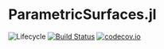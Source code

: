 # ParametricSurfaces.jl

![Lifecycle](https://img.shields.io/badge/lifecycle-experimental-orange.svg)<!--
![Lifecycle](https://img.shields.io/badge/lifecycle-maturing-blue.svg)
![Lifecycle](https://img.shields.io/badge/lifecycle-stable-green.svg)
![Lifecycle](https://img.shields.io/badge/lifecycle-retired-orange.svg)
![Lifecycle](https://img.shields.io/badge/lifecycle-archived-red.svg)
![Lifecycle](https://img.shields.io/badge/lifecycle-dormant-blue.svg) -->
[![Build Status](https://travis-ci.com/maltezfaria/ParametricSurfaces.jl.svg?branch=master)](https://travis-ci.com/maltezfaria/ParametricSurfaces.jl)
[![codecov.io](http://codecov.io/github/maltezfaria/ParametricSurfaces.jl/coverage.svg?branch=master)](http://codecov.io/github/maltezfaria/ParametricSurfaces.jl?branch=master)
